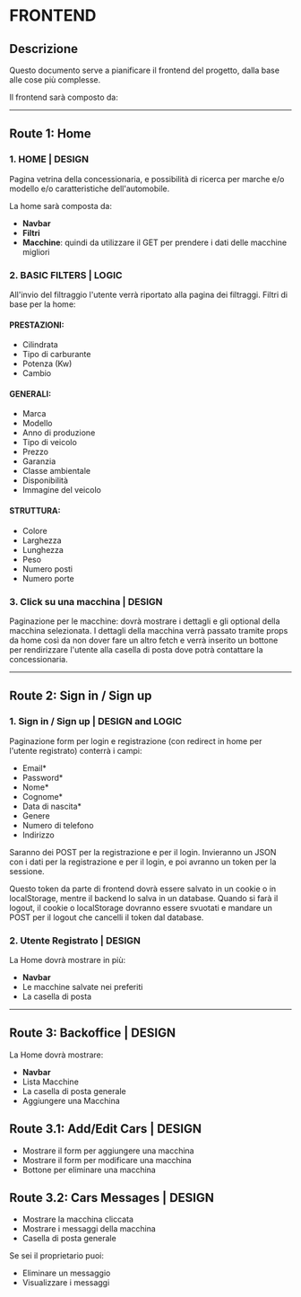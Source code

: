 # FRONTEND

## Descrizione

Questo documento serve a pianificare il frontend del progetto, dalla base alle cose più complesse.

Il frontend sarà composto da:

---

## Route 1: Home

### 1. HOME | DESIGN
Pagina vetrina della concessionaria, e possibilità di ricerca per marche e/o modello e/o caratteristiche dell'automobile.

La home sarà composta da:
- **Navbar**
- **Filtri**
- **Macchine**: quindi da utilizzare il GET per prendere i dati delle macchine migliori

### 2. BASIC FILTERS | LOGIC 
All'invio del filtraggio l'utente verrà riportato alla pagina dei filtraggi.
Filtri di base per la home:

#### PRESTAZIONI:
- Cilindrata
- Tipo di carburante
- Potenza (Kw)
- Cambio

#### GENERALI:
- Marca
- Modello
- Anno di produzione
- Tipo di veicolo
- Prezzo
- Garanzia
- Classe ambientale
- Disponibilità
- Immagine del veicolo

#### STRUTTURA:
- Colore
- Larghezza
- Lunghezza
- Peso
- Numero posti
- Numero porte

### 3. Click su una macchina | DESIGN
Paginazione per le macchine: dovrà mostrare i dettagli e gli optional della macchina selezionata. I dettagli della macchina verrà passato tramite props da home così da non dover fare un altro fetch e verrà inserito un bottone per rendirizzare l'utente alla casella di posta dove potrà contattare la concessionaria.

---

## Route 2: Sign in / Sign up

### 1. Sign in / Sign up | DESIGN and LOGIC
Paginazione form per login e registrazione (con redirect in home per l'utente registrato) conterrà i campi:
- Email*
- Password*
- Nome*
- Cognome*
- Data di nascita*
- Genere
- Numero di telefono
- Indirizzo

Saranno dei POST per la registrazione e per il login. Invieranno un JSON con i dati per la registrazione e per il login, e poi avranno un token per la sessione.

Questo token da parte di frontend dovrà essere salvato in un cookie o in localStorage, mentre il backend lo salva in un database. Quando si farà il logout, il cookie o localStorage dovranno essere svuotati e mandare un POST per il logout che cancelli il token dal database.

### 2. Utente Registrato | DESIGN
La Home dovrà mostrare in più:
- **Navbar**
- Le macchine salvate nei preferiti
- La casella di posta

---

## Route 3: Backoffice | DESIGN
La Home dovrà mostrare:
- **Navbar**
- Lista Macchine
- La casella di posta generale
- Aggiungere una Macchina

## Route 3.1: Add/Edit Cars | DESIGN
- Mostrare il form per aggiungere una macchina
- Mostrare il form per modificare una macchina
- Bottone per eliminare una macchina

## Route 3.2: Cars Messages | DESIGN
- Mostrare la macchina cliccata
- Mostrare i messaggi della macchina
- Casella di posta generale

Se sei il proprietario puoi:
- Eliminare un messaggio
- Visualizzare i messaggi
